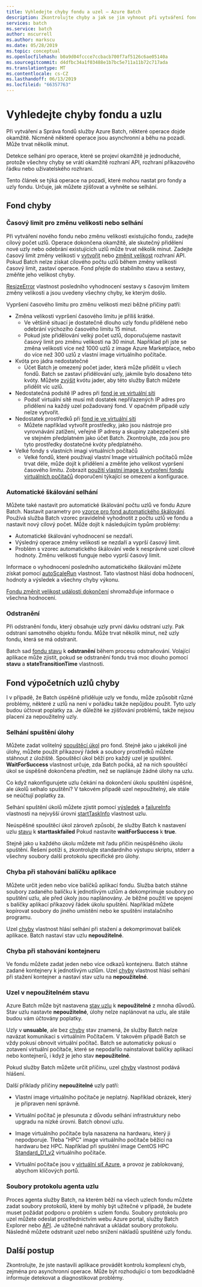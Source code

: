 ```yaml
---
title: Vyhledejte chyby fondu a uzel – Azure Batch
description: Zkontrolujte chyby a jak se jim vyhnout při vytváření fondů a uzlů
services: batch
ms.service: batch
author: mscurrell
ms.author: markscu
ms.date: 05/28/2019
ms.topic: conceptual
ms.openlocfilehash: b0a9d04fccce7ccbacb700f7af5126c6ae05140a
ms.sourcegitcommit: d4dfbc34a1f03488e1b7bc5e711a11b72c717ada
ms.translationtype: MT
ms.contentlocale: cs-CZ
ms.lasthandoff: 06/13/2019
ms.locfileid: "66357763"
---
```

# <a name="check-for-pool-and-node-errors"></a>Vyhledejte chyby fondu a uzlu

Při vytváření a Správa fondů služby Azure Batch, některé operace dojde okamžitě. Nicméně některé operace jsou asynchronní a běhu na pozadí. Může trvat několik minut.

Detekce selhání pro operace, které se projeví okamžitě je jednoduché, protože všechny chyby se vrátí okamžitě rozhraní API, rozhraní příkazového řádku nebo uživatelského rozhraní.

Tento článek se týká operace na pozadí, které mohou nastat pro fondy a uzly fondu. Určuje, jak můžete zjišťovat a vyhněte se selhání.

## <a name="pool-errors"></a>Fond chyby

### <a name="resize-timeout-or-failure"></a>Časový limit pro změnu velikosti nebo selhání

Při vytváření nového fondu nebo změnu velikosti existujícího fondu, zadejte cílový počet uzlů.  Operace dokončena okamžitě, ale skutečný přidělení nové uzly nebo odebrání existujících uzlů může trvat několik minut.  Zadejte časový limit změny velikosti v [vytvořit](https://docs.microsoft.com/rest/api/batchservice/pool/add) nebo [změnit velikost](https://docs.microsoft.com/rest/api/batchservice/pool/resize) rozhraní API. Pokud Batch nelze získat cílového počtu uzlů během změny velikosti časový limit, zastaví operace. Fond přejde do stabilního stavu a sestavy, změňte jeho velikost chyby.

[ResizeError](https://docs.microsoft.com/rest/api/batchservice/pool/get#resizeerror) vlastnost posledního vyhodnocení sestavy s časovým limitem změny velikosti a jsou uvedeny všechny chyby, ke kterým došlo.

Vypršení časového limitu pro změnu velikosti mezi běžné příčiny patří:

- Změna velikosti vypršení časového limitu je příliš krátké.
  - Ve většině situací je dostatečně dlouho uzly fondu přidělené nebo odebrání výchozího časového limitu 15 minut.
  - Pokud jste přidělování velký počet uzlů, doporučujeme nastavit časový limit pro změnu velikosti na 30 minut. Například při jste se změna velikosti více než 1000 uzlů z image Azure Marketplace, nebo do více než 300 uzlů z vlastní image virtuálního počítače.
- Kvóta pro jádra nedostatečné
  - Účet Batch je omezený počet jader, která může přidělit u všech fondů. Batch se zastaví přidělování uzly, jakmile bylo dosaženo této kvóty. Můžete [zvýšit](https://docs.microsoft.com/azure/batch/batch-quota-limit) kvótu jader, aby této služby Batch můžete přidělit víc uzlů.
- Nedostatečná podsítě IP adres při [fond je ve virtuální síti](https://docs.microsoft.com/azure/batch/batch-virtual-network)
  - Podsíť virtuální sítě musí mít dostatek nepřiřazených IP adres pro přidělení na každý uzel požadovaný fond. V opačném případě uzly nelze vytvořit.
- Nedostatek prostředků při [fond je ve virtuální síti](https://docs.microsoft.com/azure/batch/batch-virtual-network)
  - Můžete například vytvořit prostředky, jako jsou nástroje pro vyrovnávání zatížení, veřejné IP adresy a skupiny zabezpečení sítě ve stejném předplatném jako účet Batch. Zkontrolujte, zda jsou pro tyto prostředky dostatečné kvóty předplatného.
- Velké fondy s vlastních imagí virtuálních počítačů
  - Velké fondů, které používají vlastní Image virtuálních počítačů může trvat déle, může dojít k přidělení a změňte jeho velikost vypršení časového limitu.  Zobrazit [použití vlastní image k vytvoření fondu virtuálních počítačů](https://docs.microsoft.com/azure/batch/batch-custom-images) doporučení týkající se omezení a konfigurace.

### <a name="automatic-scaling-failures"></a>Automatické škálování selhání

Můžete také nastavit pro automatické škálování počtu uzlů ve fondu Azure Batch. Nastavit parametry pro [vzorce pro fond automatického škálování](https://docs.microsoft.com/azure/batch/batch-automatic-scaling). Používá služba Batch vzorec pravidelně vyhodnotit z počtu uzlů ve fondu a nastavit nový cílový počet. Může dojít k následujícím typům problémy:

- Automatické škálování vyhodnocení se nezdaří.
- Výsledný operace změny velikosti se nezdaří a vyprší časový limit.
- Problém s vzorec automatického škálování vede k nesprávné uzel cílové hodnoty. Změnu velikosti funguje nebo vyprší časový limit.

Informace o vyhodnocení posledního automatického škálování můžete získat pomocí [autoScaleRun](https://docs.microsoft.com/rest/api/batchservice/pool/get#autoscalerun) vlastnost. Tato vlastnost hlásí doba hodnocení, hodnoty a výsledek a všechny chyby výkonu.

[Fondu změnit velikost události dokončení](https://docs.microsoft.com/azure/batch/batch-pool-resize-complete-event) shromažďuje informace o všechna hodnocení.

### <a name="delete"></a>Odstranění

Při odstranění fondu, který obsahuje uzly první dávku odstraní uzly. Pak odstraní samotného objektu fondu. Může trvat několik minut, než uzly fondu, která se má odstranit.

Batch sad [fondu stavu](https://docs.microsoft.com/rest/api/batchservice/pool/get#poolstate) k **odstranění** během procesu odstraňování. Volající aplikace může zjistit, pokud se odstranění fondu trvá moc dlouho pomocí **stavu** a **stateTransitionTime** vlastnosti.

## <a name="pool-compute-node-errors"></a>Fond výpočetních uzlů chyby

I v případě, že Batch úspěšně přiděluje uzly ve fondu, může způsobit různé problémy, některé z uzlů na není v pořádku takže nepůjdou použít. Tyto uzly budou účtovat poplatky za. Je důležité ke zjišťování problémů, takže nejsou placení za nepoužitelný uzly.

### <a name="start-task-failure"></a>Selhání spuštění úlohy

Můžete zadat volitelný [spouštěcí úkol](https://docs.microsoft.com/rest/api/batchservice/pool/add#starttask) pro fond. Stejně jako u jakékoli jiné úlohy, můžete použít příkazový řádek a soubory prostředků můžete stáhnout z úložiště. Spouštěcí úkol běží pro každý uzel je spuštění. **WaitForSuccess** vlastnost určuje, zda Batch počká, až na nich spouštěcí úkol se úspěšně dokončena předtím, než se naplánuje žádné úlohy na uzlu.

Co když nakonfigurujete uzlu čekání na dokončení úkolu spuštění úspěšné, ale úkolů selhalo spuštění? V takovém případě uzel nepoužitelný, ale stále se neúčtují poplatky za.

Selhání spuštění úkolů můžete zjistit pomocí [výsledek](https://docs.microsoft.com/rest/api/batchservice/computenode/get#taskexecutionresult) a [failureInfo](https://docs.microsoft.com/rest/api/batchservice/computenode/get#taskfailureinformation) vlastnosti na nejvyšší úrovni [startTaskInfo](https://docs.microsoft.com/rest/api/batchservice/computenode/get#starttaskinformation) vlastnost uzlu.

Neúspěšné spouštěcí úkol zároveň způsobí, že služby Batch k nastavení uzlu [stavu](https://docs.microsoft.com/rest/api/batchservice/computenode/get#computenodestate) k **starttaskfailed** Pokud nastavíte **waitForSuccess** k **true**.

Stejně jako u každého úkolu můžete mít řadu příčin neúspěšného úkolu spuštění.  Řešení potíží s, zkontrolujte standardního výstupu skriptu, stderr a všechny soubory další protokolu specifické pro úlohy.

### <a name="application-package-download-failure"></a>Chyba při stahování balíčku aplikace

Můžete určit jeden nebo více balíčků aplikací fondu. Služba batch stáhne soubory zadaného balíčku k jednotlivým uzlům a dekomprimuje soubory po spuštění uzlu, ale před úkoly jsou naplánovány. Je běžné použití ve spojení s balíčky aplikací příkazový řádek úkolu spuštění. Například můžete kopírovat soubory do jiného umístění nebo ke spuštění instalačního programu.

Uzel [chyby](https://docs.microsoft.com/rest/api/batchservice/computenode/get#computenodeerror) vlastnost hlásí selhání při stažení a dekomprimovat balíček aplikace. Batch nastaví stav uzlu **nepoužitelné**.

### <a name="container-download-failure"></a>Chyba při stahování kontejneru

Ve fondu můžete zadat jeden nebo více odkazů kontejneru. Batch stáhne zadané kontejnery k jednotlivým uzlům. Uzel [chyby](https://docs.microsoft.com/rest/api/batchservice/computenode/get#computenodeerror) vlastnost hlásí selhání při stažení kontejner a nastaví stav uzlu na **nepoužitelné**.

### <a name="node-in-unusable-state"></a>Uzel v nepoužitelném stavu

Azure Batch může být nastavena [stav uzlu](https://docs.microsoft.com/rest/api/batchservice/computenode/get#computenodestate) k **nepoužitelné** z mnoha důvodů. Stav uzlu nastavte **nepoužitelné**, úlohy nelze naplánovat na uzlu, ale stále budou vám účtovány poplatky.

Uzly v **unsuable**, ale bez [chyby](https://docs.microsoft.com/rest/api/batchservice/computenode/get#computenodeerror) stav znamená, že služby Batch nelze navázat komunikaci s virtuálním Počítačem. V takovém případě Batch se vždy pokusí obnovit virtuální počítač. Batch se automaticky pokusí o zotavení virtuální počítače, které se nepodařilo nainstalovat balíčky aplikací nebo kontejnerů, i když je jeho stav **nepoužitelné**.

Pokud služby Batch můžete určit příčinu, uzel [chyby](https://docs.microsoft.com/rest/api/batchservice/computenode/get#computenodeerror) vlastnost podává hlášení.

Další příklady příčiny **nepoužitelné** uzly patří:

- Vlastní image virtuálního počítače je neplatný. Například obrázek, který je připraven není správně.

- Virtuální počítač je přesunuta z důvodu selhání infrastruktury nebo upgradu na nízké úrovni. Batch obnoví uzlu.

- Image virtuálního počítače byla nasazena na hardwaru, který ji nepodporuje. Třeba "HPC" image virtuálního počítače běžící na hardwaru bez HPC. Například při spuštění image CentOS HPC [Standard_D1_v2](../virtual-machines/linux/sizes-general.md#dv2-series) virtuálního počítače.

- Virtuální počítače jsou v [virtuální síť Azure](batch-virtual-network.md), a provoz je zablokovaný, abychom klíčových portů.

### <a name="node-agent-log-files"></a>Soubory protokolu agenta uzlu

Proces agenta služby Batch, na kterém běží na všech uzlech fondu můžete zadat soubory protokolů, které by mohly být užitečné v případě, že budete muset požádat podporu o problém s uzlem fondu. Soubory protokolu pro uzel můžete odeslat prostřednictvím webu Azure portal, služby Batch Explorer nebo [API](https://docs.microsoft.com/rest/api/batchservice/computenode/uploadbatchservicelogs). Je užitečné nahrávat a ukládat soubory protokolu. Následně můžete odstranit uzel nebo snížení nákladů spuštěné uzly fondu.

## <a name="next-steps"></a>Další postup

Zkontrolujte, že jste nastavili aplikace provádět kontrolu komplexní chyb, zejména pro asynchronní operace. Může být rozhodující o tom bezodkladně informuje detekovat a diagnostikovat problémy.
